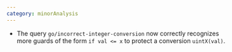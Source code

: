 ```yaml
---
category: minorAnalysis
---
```

* The query `go/incorrect-integer-conversion` now correctly recognizes more guards of the form `if val <= x` to protect a conversion `uintX(val)`.
